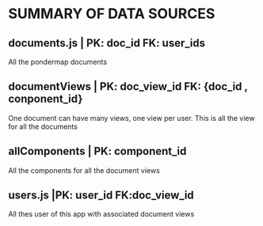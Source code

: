 # SUMMARY OF DATA SOURCES
## documents.js      | PK: doc_id   FK: user_ids
All the pondermap documents

## documentViews     | PK: doc_view_id   FK: {doc_id    , conponent_id}
One document can have many views, one view per user. This is all the view for all the documents

## allComponents    | PK: component_id   
All the components for all the document views

## users.js             |PK: user_id     FK:doc_view_id
All thes user of this app with associated document views